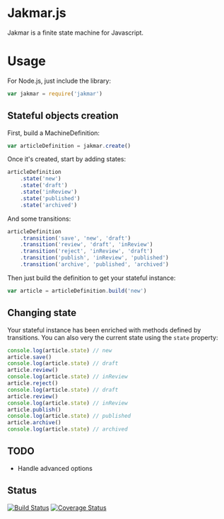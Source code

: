 # Jakmar.js

Jakmar is a finite state machine for Javascript.

# Usage

For Node.js, just include the library:

```javascript
var jakmar = require('jakmar')
```
## Stateful objects creation

First, build a MachineDefinition:

```javascript
var articleDefinition = jakmar.create()
```

Once it's created, start by adding states:

```javascript
articleDefinition
	.state('new')
	.state('draft')
	.state('inReview')
	.state('published')
	.state('archived')
```

And some transitions:

```javascript
articleDefinition
	.transition('save', 'new', 'draft')
	.transition('review', 'draft', 'inReview')
	.transition('reject', 'inReview', 'draft')
	.transition('publish', 'inReview', 'published')
	.transition('archive', 'published', 'archived')
```

Then just build the definition to get your stateful instance:

```javascript
var article = articleDefinition.build('new')
```

## Changing state

Your stateful instance has been enriched with methods defined by transitions. You can also very the current state using the ```state``` property:

```javascript
console.log(article.state) // new
article.save()
console.log(article.state) // draft
article.review()
console.log(article.state) // inReview
article.reject()
console.log(article.state) // draft
article.review()
console.log(article.state) // inReview
article.publish()
console.log(article.state) // published
article.archive()
console.log(article.state) // archived
```

## TODO

* Handle advanced options

## Status

[![Build Status](https://travis-ci.org/FabienDeshayes/jakmar.png?branch=master)](https://travis-ci.org/FabienDeshayes/jakmar)
[![Coverage Status](https://coveralls.io/repos/FabienDeshayes/jakmar/badge.png)](https://coveralls.io/r/FabienDeshayes/jakmar)